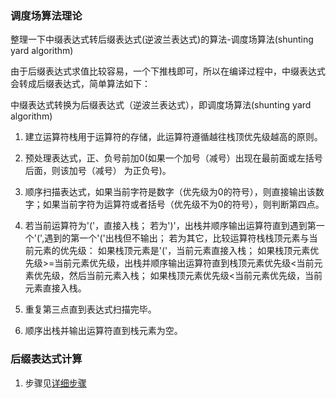 ﻿### 调度场算法理论

整理一下中缀表达式转后缀表达式(逆波兰表达式)的算法-调度场算法(shunting yard algorithm)

由于后缀表达式求值比较容易，一个下推栈即可，所以在编译过程中，中缀表达式会转成后缀表达式，简单算法如下：

中缀表达式转换为后缀表达式（逆波兰表达式），即调度场算法(shunting yard algorithm)

1. 建立运算符栈用于运算符的存储，此运算符遵循越往栈顶优先级越高的原则。
2. 预处理表达式，正、负号前加0(如果一个加号（减号）出现在最前面或左括号后面，则该加号（减号） 为正负号)。 　　
3. 顺序扫描表达式，如果当前字符是数字（优先级为0的符号），则直接输出该数字；如果当前字符为运算符或者括号（优先级不为0的符号），则判断第四点。
4. 若当前运算符为'('，直接入栈；
   若为')'，出栈并顺序输出运算符直到遇到第一个'(',遇到的第一个'('出栈但不输出；
   若为其它，比较运算符栈栈顶元素与当前元素的优先级：
      如果栈顶元素是'('，当前元素直接入栈；
      如果栈顶元素优先级>=当前元素优先级，出栈并顺序输出运算符直到栈顶元素优先级<当前元素优先级，然后当前元素入栈；
      如果栈顶元素优先级<当前元素优先级，当前元素直接入栈。
      
5. 重复第三点直到表达式扫描完毕。
6. 顺序出栈并输出运算符直到栈元素为空。

### 后缀表达式计算

1. 步骤见[详细步骤](https://blog.csdn.net/yangquanhui1991/article/details/52187375)
